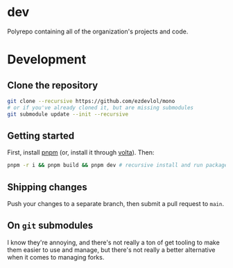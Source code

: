 # dev

Polyrepo containing all of the organization's projects and code.

# Development

## Clone the repository

```sh
git clone --recursive https://github.com/ezdevlol/mono
# or if you've already cloned it, but are missing submodules
git submodule update --init --recursive
```

## Getting started
First, install [pnpm](https://pnpm.io/) (or, install it through [volta](https://docs.volta.sh/guide/getting-started)). Then:

```sh
pnpm -r i && pnpm build && pnpm dev # recursive install and run packages in dev mode
```

## Shipping changes

Push your changes to a separate branch, then submit a pull request to `main`.

## On `git` submodules

I know they're annoying, and there's not really a ton of get tooling to make them easier to use and manage, but there's not really a better alternative when it comes to managing forks.
